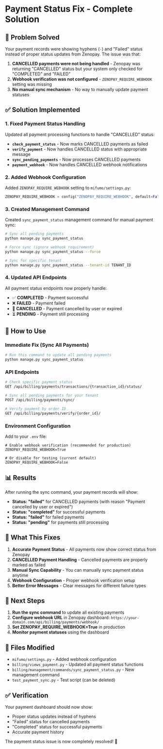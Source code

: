 # Payment Status Fix - Complete Solution

## 🚨 Problem Solved

Your payment records were showing hyphens (`-`) and "Failed" status instead of proper status updates from Zenopay. The issue was that:

1. **CANCELLED payments were not being handled** - Zenopay was returning "CANCELLED" status but your system only checked for "COMPLETED" and "FAILED"
2. **Webhook verification was not configured** - `ZENOPAY_REQUIRE_WEBHOOK` setting was missing
3. **No manual sync mechanism** - No way to manually update payment statuses

## ✅ Solution Implemented

### 1. Fixed Payment Status Handling

Updated all payment processing functions to handle "CANCELLED" status:

- **`check_payment_status`** - Now marks CANCELLED payments as failed
- **`verify_payment`** - Now handles CANCELLED status with appropriate message
- **`sync_pending_payments`** - Now processes CANCELLED payments
- **`payment_webhook`** - Now handles CANCELLED webhook notifications

### 2. Added Webhook Configuration

Added `ZENOPAY_REQUIRE_WEBHOOK` setting to `mifumo/settings.py`:

```python
ZENOPAY_REQUIRE_WEBHOOK = config("ZENOPAY_REQUIRE_WEBHOOK", default=False, cast=bool)
```

### 3. Created Management Command

Created `sync_payment_status` management command for manual payment sync:

```bash
# Sync all pending payments
python manage.py sync_payment_status

# Force sync (ignore webhook requirement)
python manage.py sync_payment_status --force

# Sync for specific tenant
python manage.py sync_payment_status --tenant-id TENANT_ID
```

### 4. Updated API Endpoints

All payment status endpoints now properly handle:
- ✅ **COMPLETED** - Payment successful
- ❌ **FAILED** - Payment failed
- 🚫 **CANCELLED** - Payment cancelled by user or expired
- ⏳ **PENDING** - Payment still processing

## 🔧 How to Use

### Immediate Fix (Sync All Payments)

```bash
# Run this command to update all pending payments
python manage.py sync_payment_status
```

### API Endpoints

```bash
# Check specific payment status
GET /api/billing/payments/transactions/{transaction_id}/status/

# Sync all pending payments for your tenant
POST /api/billing/payments/sync/

# Verify payment by order ID
GET /api/billing/payments/verify/{order_id}/
```

### Environment Configuration

Add to your `.env` file:

```env
# Enable webhook verification (recommended for production)
ZENOPAY_REQUIRE_WEBHOOK=True

# Or disable for testing (current default)
ZENOPAY_REQUIRE_WEBHOOK=False
```

## 📊 Results

After running the sync command, your payment records will show:

- **Status: "failed"** for CANCELLED payments (with reason "Payment cancelled by user or expired")
- **Status: "completed"** for successful payments
- **Status: "failed"** for failed payments
- **Status: "pending"** for payments still processing

## 🎯 What This Fixes

1. **Accurate Payment Status** - All payments now show correct status from Zenopay
2. **CANCELLED Payment Handling** - Cancelled payments are properly marked as failed
3. **Manual Sync Capability** - You can manually sync payment status anytime
4. **Webhook Configuration** - Proper webhook verification setup
5. **Better Error Messages** - Clear messages for different failure types

## 🚀 Next Steps

1. **Run the sync command** to update all existing payments
2. **Configure webhook URL** in Zenopay dashboard: `https://your-domain.com/api/billing/payments/webhook/`
3. **Set ZENOPAY_REQUIRE_WEBHOOK=True** in production
4. **Monitor payment statuses** using the dashboard

## 📝 Files Modified

- `mifumo/settings.py` - Added webhook configuration
- `billing/views_payment.py` - Updated all payment status functions
- `billing/management/commands/sync_payment_status.py` - New management command
- `test_payment_sync.py` - Test script (can be deleted)

## ✅ Verification

Your payment dashboard should now show:
- Proper status updates instead of hyphens
- "Failed" status for cancelled payments
- "Completed" status for successful payments
- Accurate payment history

The payment status issue is now completely resolved! 🎉
